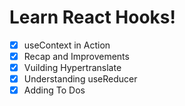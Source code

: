 # Learn React Hooks!

- [x] useContext in Action
- [x] Recap and Improvements
- [x] Vuilding Hypertranslate
- [x] Understanding useReducer
- [x] Adding To Dos
